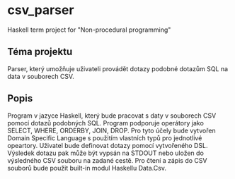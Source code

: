# csv_parser
Haskell term project for "Non-procedural programming"

## Téma projektu
Parser, který umožňuje uživateli provádět dotazy podobné dotazům SQL na data v souborech CSV.

## Popis
Program v jazyce Haskell, který bude pracovat s daty v souborech CSV pomocí dotazů podobných SQL. Program podporuje operátory jako SELECT, WHERE, ORDERBY, JOIN, DROP. Pro tyto účely bude vytvořen Domain Specific Language s použitím vlastních typů pro jednotlivé opeartory. Uživatel bude definovat dotazy pomocí vytvořeného DSL.<br>
Výsledek dotazu pak může být vypsán na STDOUT nebo uložen do výsledného CSV souboru na zadané cestě. Pro čtení a zápis do CSV souborů bude použit built-in modul Haskellu Data.Csv.
